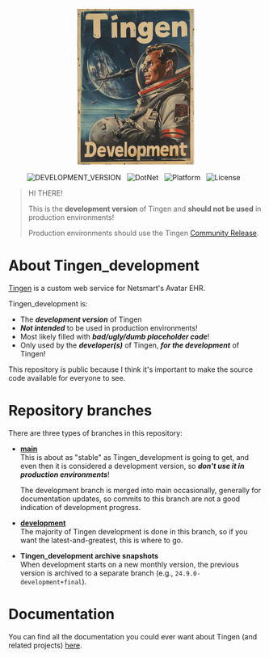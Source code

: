 <!-- u240924 -->

<div align="center">

  ![logo](/.github/images/logos/TingenDevelopment_232x308.png)

  ![DEVELOPMENT_VERSION](https://img.shields.io/badge/release-24.10--development-firebrick?style=flat-square)&nbsp;&nbsp;
  ![DotNet](https://img.shields.io/badge/.net-Framework_4.8-darkslateblue?style=flat-square)&nbsp;&nbsp;
  ![Platform](https://img.shields.io/badge/platform-Windows-blue?style=flat-square)&nbsp;&nbsp;
  ![License](https://img.shields.io/github/license/spectrum-health-systems/Outpost31?style=flat-square)&nbsp;&nbsp;

</div>

> HI THERE!  
> 
> This is the **development version** of Tingen and **should not be used** in production environments!
>
> Production environments should use the Tingen [Community Release](https://github.com/spectrum-health-systems/Tingen-CommunityRelease).

# About Tingen_development

[Tingen](https://github.com/spectrum-health-systems/Tingen) is a custom web service for Netsmart's Avatar EHR.

Tingen_development is:

* The ***development version*** of Tingen
* ***Not intended*** to be used in production environments!
* Most likely filled with ***bad/ugly/dumb placeholder code***!
* Only used by the ***developer(s)*** of Tingen, ***for the development*** of Tingen!

This repository is public because I think it's important to make the source code available for everyone to see.

# Repository branches

There are three types of branches in this repository:

* **[main](https://github.com/spectrum-health-systems/Tingen_development/tree/main)**  
  This is about as "stable" as Tingen_development is going to get, and even then it is considered a development version, so ***don't use it in production environments***!

  The development branch is merged into main occasionally, generally for documentation updates, so commits to this branch are not a good indication of development progress.
  
* **[development](https://github.com/spectrum-health-systems/Tingen_development/tree/development)**  
  The majority of Tingen development is done in this branch, so if you want the latest-and-greatest, this is where to go.

* **Tingen_development archive snapshots**  
  When development starts on a new monthly version, the previous version is archived to a separate branch (e.g., `24.9.0-development+final`).

# Documentation

You can find all the documentation you could ever want about Tingen (and related projects) [here](https://github.com/spectrum-health-systems/Tingen-Documentation).